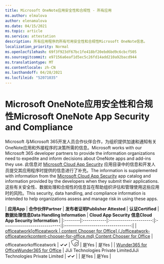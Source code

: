 ```yaml
---
title: Microsoft OneNote应用安全性和合规性 - 所有应用
ms.author: elmalova
author: elenamalova
ms.date: 04/15/2021
ms.topic: article
ms.service: attestation
description: 所有应用程序的所有可用安全性和合规性Microsoft OneNote信息。
localization_priority: Normal
ms.openlocfilehash: 69f3f923df67bc1fe418bf20ebd6bd9c6cbcf505
ms.sourcegitcommit: e97156a6eaf1d5ec5c26fd14add210a92bacd944
ms.translationtype: MT
ms.contentlocale: zh-CN
ms.lasthandoff: 04/28/2021
ms.locfileid: "52071035"
---
```

# <a name="microsoft-onenote-app-security-and-compliance"></a><span data-ttu-id="e7ea2-103">Microsoft OneNote应用安全性和合规性</span><span class="sxs-lookup"><span data-stu-id="e7ea2-103">Microsoft OneNote App Security and Compliance</span></span>

<span data-ttu-id="e7ea2-104">Microsoft 与Microsoft 365开发人员合作伙伴合作，为组织提供加速和通知有关OneNote应用和外接程序的决策所需的信息。</span><span class="sxs-lookup"><span data-stu-id="e7ea2-104">Microsoft works with our Microsoft 365 developer partners to provide the information organizations need to expedite and inform decisions about OneNote apps and add-ins they use.</span></span> <span data-ttu-id="e7ea2-105">此信息对 [Microsoft Cloud App Security](https://www.microsoft.com/en-us/enterprise-mobility-security/cloud-app-security) 应用目录中的信息和开发人员提交其应用程序时提供的信息进行了补充。</span><span class="sxs-lookup"><span data-stu-id="e7ea2-105">The information is supplemented with information from the [Microsoft Cloud App Security](https://www.microsoft.com/en-us/enterprise-mobility-security/cloud-app-security) app catalog and information provided by the developers when they submit their applications.</span></span> <span data-ttu-id="e7ea2-106">这些有关安全性、数据处理和合规性的信息旨在帮助组织评估和管理使用这些应用时的风险。</span><span class="sxs-lookup"><span data-stu-id="e7ea2-106">This security, data handling, and compliance information is intended to help organizations assess and manage risk in using these apps.</span></span>

| <span data-ttu-id="e7ea2-107">**应用**</span><span class="sxs-lookup"><span data-stu-id="e7ea2-107">**App**</span></span> | <span data-ttu-id="e7ea2-108">**合作伙伴**</span><span class="sxs-lookup"><span data-stu-id="e7ea2-108">**Partner**</span></span> | <span data-ttu-id="e7ea2-109">**发布者证明**</span><span class="sxs-lookup"><span data-stu-id="e7ea2-109">**Publisher Attested**</span></span> | <span data-ttu-id="e7ea2-110">**认证**</span><span class="sxs-lookup"><span data-stu-id="e7ea2-110">**Certified**</span></span> | <span data-ttu-id="e7ea2-111">**数据处理信息**</span><span class="sxs-lookup"><span data-stu-id="e7ea2-111">**Data Handling Information**</span></span> | <span data-ttu-id="e7ea2-112">**Cloud App Security 信息**</span><span class="sxs-lookup"><span data-stu-id="e7ea2-112">**Cloud App Security Information**</span></span> |
|:--------|:------------|:----------------------:|:-----------------------------:|:----------------------------------:|
| <span data-ttu-id="e7ea2-113">[officeatwork</span><span class="sxs-lookup"><span data-stu-id="e7ea2-113">[officeatwork</span></span> | <span data-ttu-id="e7ea2-114">content Chooser for Office] (./officeatwork-officeatworkcontent-chooser-for-office.md) </span><span class="sxs-lookup"><span data-stu-id="e7ea2-114">Content Chooser for Office](./officeatwork-officeatworkcontent-chooser-for-office.md)</span></span> | <span data-ttu-id="e7ea2-115">officeatwork</span><span class="sxs-lookup"><span data-stu-id="e7ea2-115">officeatwork</span></span> | <span data-ttu-id="e7ea2-116">**✓**</span><span class="sxs-lookup"><span data-stu-id="e7ea2-116">**✓**</span></span> | <img alt="Certified application badge" src="../media/certified-badge.png" height="25" width="25" /> | <span data-ttu-id="e7ea2-117">是</span><span class="sxs-lookup"><span data-stu-id="e7ea2-117">Yes</span></span> | <span data-ttu-id="e7ea2-118">是</span><span class="sxs-lookup"><span data-stu-id="e7ea2-118">Yes</span></span> |
| [<span data-ttu-id="e7ea2-119">Wunder365 for Office</span><span class="sxs-lookup"><span data-stu-id="e7ea2-119">Wunder365 for Office</span></span>](./jiji-technologies-private-limited-wunder365-for-office.md) | <span data-ttu-id="e7ea2-120">JiJi Technologies Private Limited</span><span class="sxs-lookup"><span data-stu-id="e7ea2-120">JiJi Technologies Private Limited</span></span> | <span data-ttu-id="e7ea2-121">**✓**</span><span class="sxs-lookup"><span data-stu-id="e7ea2-121">**✓**</span></span> |  | <span data-ttu-id="e7ea2-122">是</span><span class="sxs-lookup"><span data-stu-id="e7ea2-122">Yes</span></span> | <span data-ttu-id="e7ea2-123">是</span><span class="sxs-lookup"><span data-stu-id="e7ea2-123">Yes</span></span> |

